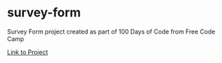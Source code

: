 # survey-form
Survey Form project created as part of 100 Days of Code from Free Code Camp

[Link to Project](https://shomal.github.io/survey-form/)
